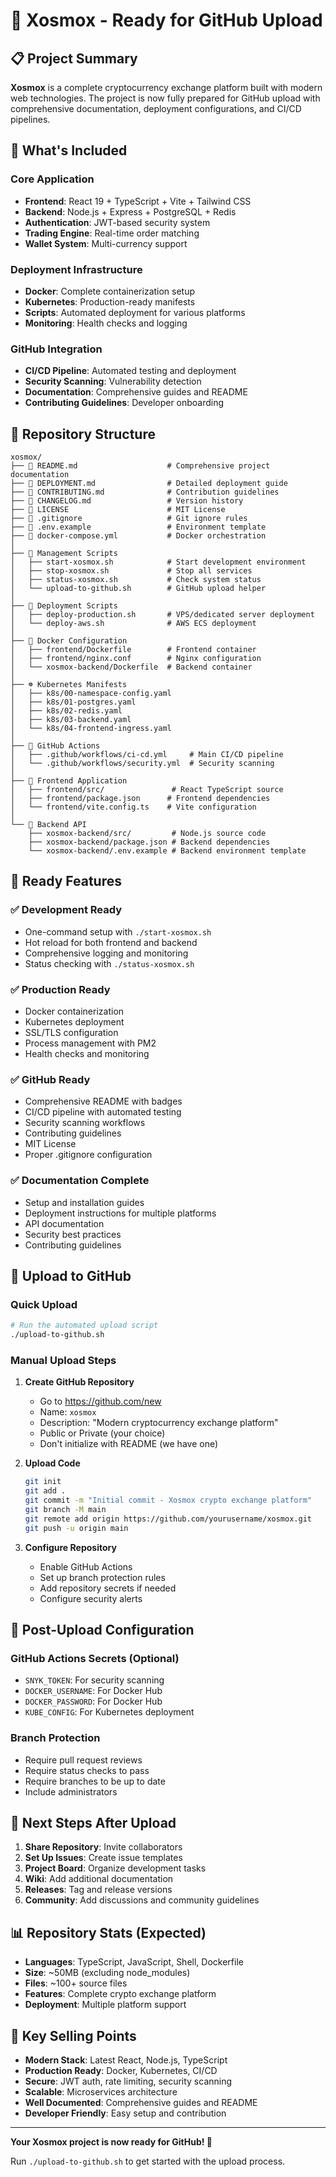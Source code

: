 # 🚀 Xosmox - Ready for GitHub Upload

## 📋 Project Summary

**Xosmox** is a complete cryptocurrency exchange platform built with modern web technologies. The project is now fully prepared for GitHub upload with comprehensive documentation, deployment configurations, and CI/CD pipelines.

## 🎯 What's Included

### Core Application
- **Frontend**: React 19 + TypeScript + Vite + Tailwind CSS
- **Backend**: Node.js + Express + PostgreSQL + Redis
- **Authentication**: JWT-based security system
- **Trading Engine**: Real-time order matching
- **Wallet System**: Multi-currency support

### Deployment Infrastructure
- **Docker**: Complete containerization setup
- **Kubernetes**: Production-ready manifests
- **Scripts**: Automated deployment for various platforms
- **Monitoring**: Health checks and logging

### GitHub Integration
- **CI/CD Pipeline**: Automated testing and deployment
- **Security Scanning**: Vulnerability detection
- **Documentation**: Comprehensive guides and README
- **Contributing Guidelines**: Developer onboarding

## 📁 Repository Structure

```
xosmox/
├── 📄 README.md                    # Comprehensive project documentation
├── 📄 DEPLOYMENT.md                # Detailed deployment guide
├── 📄 CONTRIBUTING.md              # Contribution guidelines
├── 📄 CHANGELOG.md                 # Version history
├── 📄 LICENSE                      # MIT License
├── 📄 .gitignore                   # Git ignore rules
├── 📄 .env.example                 # Environment template
├── 📄 docker-compose.yml           # Docker orchestration
│
├── 🔧 Management Scripts
│   ├── start-xosmox.sh            # Start development environment
│   ├── stop-xosmox.sh             # Stop all services
│   ├── status-xosmox.sh           # Check system status
│   └── upload-to-github.sh        # GitHub upload helper
│
├── 🚀 Deployment Scripts
│   ├── deploy-production.sh       # VPS/dedicated server deployment
│   └── deploy-aws.sh              # AWS ECS deployment
│
├── 🐳 Docker Configuration
│   ├── frontend/Dockerfile        # Frontend container
│   ├── frontend/nginx.conf        # Nginx configuration
│   └── xosmox-backend/Dockerfile  # Backend container
│
├── ☸️ Kubernetes Manifests
│   ├── k8s/00-namespace-config.yaml
│   ├── k8s/01-postgres.yaml
│   ├── k8s/02-redis.yaml
│   ├── k8s/03-backend.yaml
│   └── k8s/04-frontend-ingress.yaml
│
├── 🤖 GitHub Actions
│   ├── .github/workflows/ci-cd.yml     # Main CI/CD pipeline
│   └── .github/workflows/security.yml  # Security scanning
│
├── 🎨 Frontend Application
│   ├── frontend/src/               # React TypeScript source
│   ├── frontend/package.json      # Frontend dependencies
│   └── frontend/vite.config.ts    # Vite configuration
│
└── 🔧 Backend API
    ├── xosmox-backend/src/         # Node.js source code
    ├── xosmox-backend/package.json # Backend dependencies
    └── xosmox-backend/.env.example # Backend environment template
```

## 🎉 Ready Features

### ✅ Development Ready
- One-command setup with `./start-xosmox.sh`
- Hot reload for both frontend and backend
- Comprehensive logging and monitoring
- Status checking with `./status-xosmox.sh`

### ✅ Production Ready
- Docker containerization
- Kubernetes deployment
- SSL/TLS configuration
- Process management with PM2
- Health checks and monitoring

### ✅ GitHub Ready
- Comprehensive README with badges
- CI/CD pipeline with automated testing
- Security scanning workflows
- Contributing guidelines
- MIT License
- Proper .gitignore configuration

### ✅ Documentation Complete
- Setup and installation guides
- Deployment instructions for multiple platforms
- API documentation
- Security best practices
- Contributing guidelines

## 🚀 Upload to GitHub

### Quick Upload
```bash
# Run the automated upload script
./upload-to-github.sh
```

### Manual Upload Steps
1. **Create GitHub Repository**
   - Go to https://github.com/new
   - Name: `xosmox`
   - Description: "Modern cryptocurrency exchange platform"
   - Public or Private (your choice)
   - Don't initialize with README (we have one)

2. **Upload Code**
   ```bash
   git init
   git add .
   git commit -m "Initial commit - Xosmox crypto exchange platform"
   git branch -M main
   git remote add origin https://github.com/yourusername/xosmox.git
   git push -u origin main
   ```

3. **Configure Repository**
   - Enable GitHub Actions
   - Set up branch protection rules
   - Add repository secrets if needed
   - Configure security alerts

## 🔧 Post-Upload Configuration

### GitHub Actions Secrets (Optional)
- `SNYK_TOKEN`: For security scanning
- `DOCKER_USERNAME`: For Docker Hub
- `DOCKER_PASSWORD`: For Docker Hub
- `KUBE_CONFIG`: For Kubernetes deployment

### Branch Protection
- Require pull request reviews
- Require status checks to pass
- Require branches to be up to date
- Include administrators

## 🌟 Next Steps After Upload

1. **Share Repository**: Invite collaborators
2. **Set Up Issues**: Create issue templates
3. **Project Board**: Organize development tasks
4. **Wiki**: Add additional documentation
5. **Releases**: Tag and release versions
6. **Community**: Add discussions and community guidelines

## 📊 Repository Stats (Expected)

- **Languages**: TypeScript, JavaScript, Shell, Dockerfile
- **Size**: ~50MB (excluding node_modules)
- **Files**: ~100+ source files
- **Features**: Complete crypto exchange platform
- **Deployment**: Multiple platform support

## 🎯 Key Selling Points

- **Modern Stack**: Latest React, Node.js, TypeScript
- **Production Ready**: Docker, Kubernetes, CI/CD
- **Secure**: JWT auth, rate limiting, security scanning
- **Scalable**: Microservices architecture
- **Well Documented**: Comprehensive guides and README
- **Developer Friendly**: Easy setup and contribution

---

**Your Xosmox project is now ready for GitHub! 🚀**

Run `./upload-to-github.sh` to get started with the upload process.